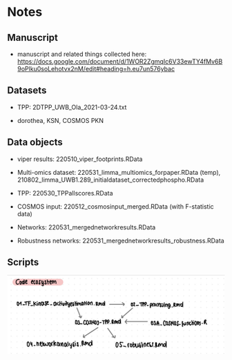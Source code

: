 # Notes 

## Manuscript

- manuscript and related things collected here: https://docs.google.com/document/d/1WOR2ZgmqIc6V33ewTY4fMv6B9oPlku0soLehotvx2nM/edit#heading=h.eu7un576ybac

## Datasets

-   TPP: 2DTPP_UWB_Ola_2021-03-24.txt

-   dorothea, KSN, COSMOS PKN

## Data objects

-   viper results: 220510_viper_footprints.RData

-   Multi-omics dataset: 220531_limma_multiomics_forpaper.RData (temp), 210802_limma_UWB1.289_initialdataset_correctedphospho.RData

-   TPP: 220530_TPPallscores.RData

-   COSMOS input: 220512_cosmosinput_merged.RData (with F-statistic data)

-   Networks: 220531_mergednetworkresults.RData

-   Robustness networks: 220531_mergednetworkresults_robustness.RData

## Scripts

![](code_ecosystem.JPEG)
